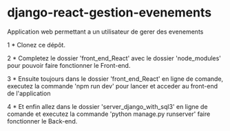 # django-react-gestion-evenements
Application web permettant a un utilisateur de gerer des evenements

1 * Clonez ce dépôt.

2 * Completez le dossier 'front_end_React' avec le dossier 'node_modules' pour pouvoir faire fonctionner le Front-end.

3 * Ensuite toujours dans le dossier 'front_end_React' en ligne de comande, executez la commande 'npm run dev' pour lancer et acceder au front-end de l'application

4 * Et enfin allez dans le dossier 'server_django_with_sql3' en ligne de comande et executez la commande 'python manage.py runserver' faire fonctionner le Back-end.
